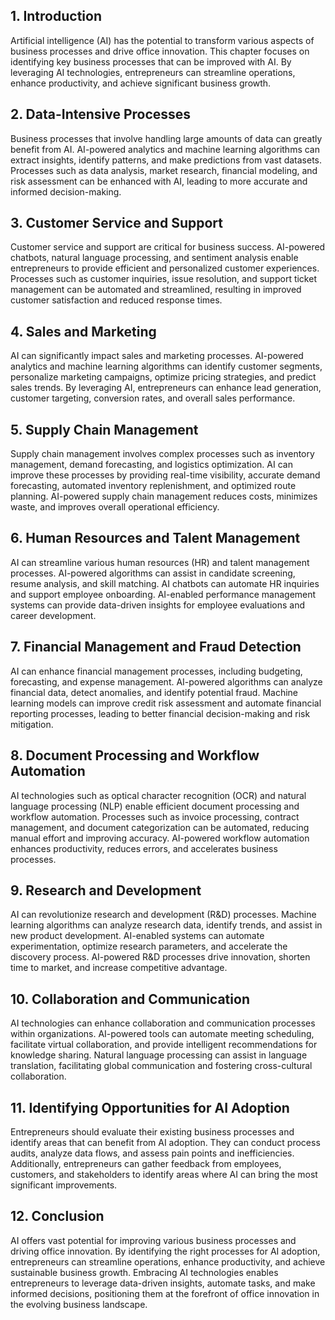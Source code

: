 
## 1\. Introduction

Artificial intelligence (AI) has the potential to transform various aspects of business processes and drive office innovation. This chapter focuses on identifying key business processes that can be improved with AI. By leveraging AI technologies, entrepreneurs can streamline operations, enhance productivity, and achieve significant business growth.

## 2\. Data-Intensive Processes

Business processes that involve handling large amounts of data can greatly benefit from AI. AI-powered analytics and machine learning algorithms can extract insights, identify patterns, and make predictions from vast datasets. Processes such as data analysis, market research, financial modeling, and risk assessment can be enhanced with AI, leading to more accurate and informed decision-making.

## 3\. Customer Service and Support

Customer service and support are critical for business success. AI-powered chatbots, natural language processing, and sentiment analysis enable entrepreneurs to provide efficient and personalized customer experiences. Processes such as customer inquiries, issue resolution, and support ticket management can be automated and streamlined, resulting in improved customer satisfaction and reduced response times.

## 4\. Sales and Marketing

AI can significantly impact sales and marketing processes. AI-powered analytics and machine learning algorithms can identify customer segments, personalize marketing campaigns, optimize pricing strategies, and predict sales trends. By leveraging AI, entrepreneurs can enhance lead generation, customer targeting, conversion rates, and overall sales performance.

## 5\. Supply Chain Management

Supply chain management involves complex processes such as inventory management, demand forecasting, and logistics optimization. AI can improve these processes by providing real-time visibility, accurate demand forecasting, automated inventory replenishment, and optimized route planning. AI-powered supply chain management reduces costs, minimizes waste, and improves overall operational efficiency.

## 6\. Human Resources and Talent Management

AI can streamline various human resources (HR) and talent management processes. AI-powered algorithms can assist in candidate screening, resume analysis, and skill matching. AI chatbots can automate HR inquiries and support employee onboarding. AI-enabled performance management systems can provide data-driven insights for employee evaluations and career development.

## 7\. Financial Management and Fraud Detection

AI can enhance financial management processes, including budgeting, forecasting, and expense management. AI-powered algorithms can analyze financial data, detect anomalies, and identify potential fraud. Machine learning models can improve credit risk assessment and automate financial reporting processes, leading to better financial decision-making and risk mitigation.

## 8\. Document Processing and Workflow Automation

AI technologies such as optical character recognition (OCR) and natural language processing (NLP) enable efficient document processing and workflow automation. Processes such as invoice processing, contract management, and document categorization can be automated, reducing manual effort and improving accuracy. AI-powered workflow automation enhances productivity, reduces errors, and accelerates business processes.

## 9\. Research and Development

AI can revolutionize research and development (R&D) processes. Machine learning algorithms can analyze research data, identify trends, and assist in new product development. AI-enabled systems can automate experimentation, optimize research parameters, and accelerate the discovery process. AI-powered R&D processes drive innovation, shorten time to market, and increase competitive advantage.

## 10\. Collaboration and Communication

AI technologies can enhance collaboration and communication processes within organizations. AI-powered tools can automate meeting scheduling, facilitate virtual collaboration, and provide intelligent recommendations for knowledge sharing. Natural language processing can assist in language translation, facilitating global communication and fostering cross-cultural collaboration.

## 11\. Identifying Opportunities for AI Adoption

Entrepreneurs should evaluate their existing business processes and identify areas that can benefit from AI adoption. They can conduct process audits, analyze data flows, and assess pain points and inefficiencies. Additionally, entrepreneurs can gather feedback from employees, customers, and stakeholders to identify areas where AI can bring the most significant improvements.

## 12\. Conclusion

AI offers vast potential for improving various business processes and driving office innovation. By identifying the right processes for AI adoption, entrepreneurs can streamline operations, enhance productivity, and achieve sustainable business growth. Embracing AI technologies enables entrepreneurs to leverage data-driven insights, automate tasks, and make informed decisions, positioning them at the forefront of office innovation in the evolving business landscape.
